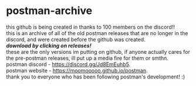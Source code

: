 # postman-archive
this github is being created in thanks to 100 members on the discord!! <br />
this is an archive of all of the old postman releases that are no longer in the discord, and were created before the github was created. <br />
***download by clicking on releases!*** <br /> 
these are the only versions im putting on github, if anyone actually cares for the pre-postman releases, ill put up a media fire for them or smthn. <br /> 
postman discord - https://discord.gg/Jd8EmEuhb5. <br /> 
postman website - https://moomooooo.github.io/postman. <br /> 
thank you to everyone who has been following postman's development! :)
